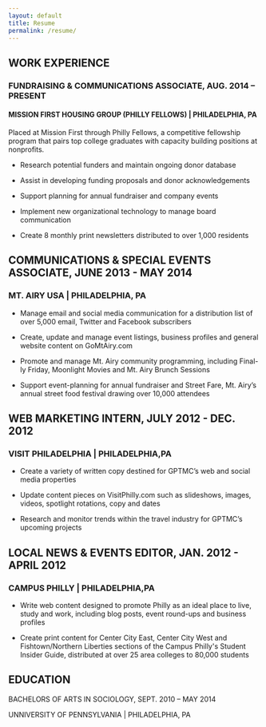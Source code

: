 ```yaml
---
layout: default
title: Resume
permalink: /resume/
---
```


## WORK EXPERIENCE

### FUNDRAISING & COMMUNICATIONS ASSOCIATE, AUG. 2014 – PRESENT

#### MISSION FIRST HOUSING GROUP (PHILLY FELLOWS) | PHILADELPHIA, PA

Placed at Mission First through Philly Fellows, a competitive fellowship program that pairs top college graduates with capacity building positions at nonprofits. 

* Research potential funders and maintain ongoing donor database 

* Assist in developing funding proposals and donor acknowledgements

* Support planning for annual fundraiser and company events

* Implement new organizational technology to manage board communication

* Create 8 monthly print newsletters distributed to over 1,000 residents

## COMMUNICATIONS & SPECIAL EVENTS ASSOCIATE, JUNE 2013 - MAY 2014

### MT. AIRY USA | PHILADELPHIA, PA 

* Manage email and social media communication for a distribution list of over 5,000 email, Twitter and Facebook subscribers 

* Create, update and manage event listings, business profiles and general website content on GoMtAiry.com

* Promote and manage Mt. Airy community programming, including Final-ly Friday, Moonlight Movies and Mt. Airy Brunch Sessions

* Support event-planning for annual fundraiser and Street Fare, Mt. Airy’s annual street food festival drawing over 10,000 attendees

## WEB MARKETING INTERN, JULY 2012 - DEC. 2012

### VISIT PHILADELPHIA | PHILADELPHIA,PA

* Create a variety of written copy destined for GPTMC’s web and social media properties

* Update content pieces on VisitPhilly.com such as slideshows, images, videos, spotlight rotations, copy and dates

* Research and monitor trends within the travel industry for GPTMC’s upcoming projects

## LOCAL NEWS & EVENTS EDITOR, JAN. 2012 - APRIL 2012

### CAMPUS PHILLY | PHILADELPHIA,PA

* Write web content designed to promote Philly as an ideal place to live, study and work, including blog posts, event round-ups and business profiles

* Create print content for Center City East, Center City West and Fishtown/Northern Liberties sections of the Campus Philly's Student Insider Guide, distributed at over 25 area colleges to 80,000 students

## EDUCATION

BACHELORS OF ARTS IN SOCIOLOGY, SEPT. 2010 – MAY 2014

UNNIVERSITY OF PENNSYLVANIA | PHILADELPHIA, PA